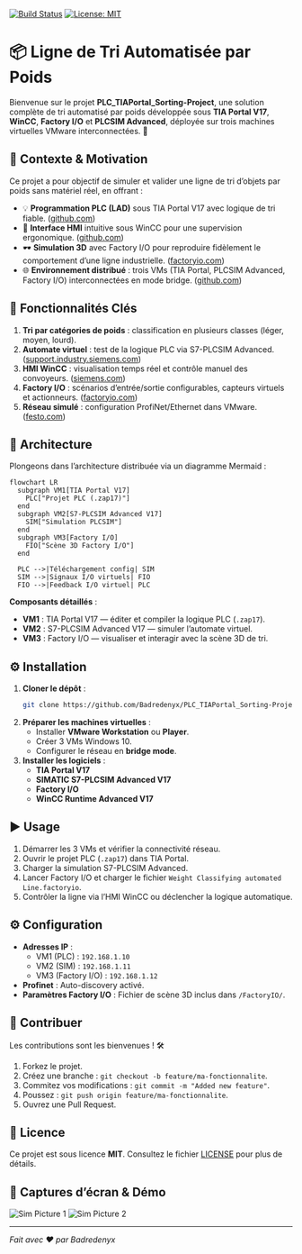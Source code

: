 
[![Build Status](https://img.shields.io/badge/build-passing-brightgreen.svg)](https://github.com/Badredenyx/PLC_TIAPortal_Sorting-Project/actions)
[![License: MIT](https://img.shields.io/badge/License-MIT-blue.svg)](LICENSE)

# 📦 Ligne de Tri Automatisée par Poids

Bienvenue sur le projet **PLC_TIAPortal_Sorting-Project**, une solution complète de tri automatisé par poids développée sous **TIA Portal V17**, **WinCC**, **Factory I/O** et **PLCSIM Advanced**, déployée sur trois machines virtuelles VMware interconnectées. 🚀

## 📝 Contexte & Motivation

Ce projet a pour objectif de simuler et valider une ligne de tri d’objets par poids sans matériel réel, en offrant :

- 💡 **Programmation PLC (LAD)** sous TIA Portal V17 avec logique de tri fiable. ([github.com](https://github.com/Badredenyx/PLC_TIAPortal_Sorting-Project))
- 🎨 **Interface HMI** intuitive sous WinCC pour une supervision ergonomique. ([github.com](https://github.com/Badredenyx/PLC_TIAPortal_Sorting-Project))
- 🕶️ **Simulation 3D** avec Factory I/O pour reproduire fidèlement le comportement d’une ligne industrielle. ([factoryio.com](https://factoryio.com/?utm_source=chatgpt.com))
- 🌐 **Environnement distribué** : trois VMs (TIA Portal, PLCSIM Advanced, Factory I/O) interconnectées en mode bridge. ([github.com](https://github.com/Badredenyx/PLC_TIAPortal_Sorting-Project))

## 🚀 Fonctionnalités Clés

1. **Tri par catégories de poids** : classification en plusieurs classes (léger, moyen, lourd).
2. **Automate virtuel** : test de la logique PLC via S7-PLCSIM Advanced. ([support.industry.siemens.com](https://support.industry.siemens.com/cs/document/109784440/simatic-step-7-incl.-safety-s7-plcsim-and-wincc-v17-trial-download?dti=0&lc=en-ww&utm_source=chatgpt.com))
3. **HMI WinCC** : visualisation temps réel et contrôle manuel des convoyeurs. ([siemens.com](https://www.siemens.com/us/en/products/automation/industry-software/automation-software/tia-portal.html?utm_source=chatgpt.com))
4. **Factory I/O** : scénarios d’entrée/sortie configurables, capteurs virtuels et actionneurs. ([factoryio.com](https://factoryio.com/?utm_source=chatgpt.com))
5. **Réseau simulé** : configuration ProfiNet/Ethernet dans VMware. ([festo.com](https://www.festo.com/us/en/e/iot-technologies-id_14811/?utm_source=chatgpt.com))

## 📐 Architecture

Plongeons dans l’architecture distribuée via un diagramme Mermaid :

```mermaid
flowchart LR
  subgraph VM1[TIA Portal V17]
    PLC["Projet PLC (.zap17)"]
  end
  subgraph VM2[S7-PLCSIM Advanced V17]
    SIM["Simulation PLCSIM"]
  end
  subgraph VM3[Factory I/O]
    FIO["Scène 3D Factory I/O"]
  end

  PLC -->|Téléchargement config| SIM
  SIM -->|Signaux I/O virtuels| FIO
  FIO -->|Feedback I/O virtuel| PLC
```

**Composants détaillés** :
- **VM1** : TIA Portal V17 — éditer et compiler la logique PLC (`.zap17`).
- **VM2** : S7-PLCSIM Advanced V17 — simuler l’automate virtuel.
- **VM3** : Factory I/O — visualiser et interagir avec la scène 3D de tri.

## ⚙️ Installation

1. **Cloner le dépôt** :
   ```bash
   git clone https://github.com/Badredenyx/PLC_TIAPortal_Sorting-Project.git
   ```
2. **Préparer les machines virtuelles** :
   - Installer **VMware Workstation** ou **Player**.
   - Créer 3 VMs Windows 10.
   - Configurer le réseau en **bridge mode**.
3. **Installer les logiciels** :
   - **TIA Portal V17**
   - **SIMATIC S7-PLCSIM Advanced V17**
   - **Factory I/O**
   - **WinCC Runtime Advanced V17**

## ▶️ Usage

1. Démarrer les 3 VMs et vérifier la connectivité réseau.
2. Ouvrir le projet PLC (`.zap17`) dans TIA Portal.
3. Charger la simulation S7-PLCSIM Advanced.
4. Lancer Factory I/O et charger le fichier `Weight Classifying automated Line.factoryio`.
5. Contrôler la ligne via l’HMI WinCC ou déclencher la logique automatique.

## ⚙️ Configuration

- **Adresses IP** :
  - VM1 (PLC) : `192.168.1.10`
  - VM2 (SIM) : `192.168.1.11`
  - VM3 (Factory I/O) : `192.168.1.12`
- **Profinet** : Auto-discovery activé.
- **Paramètres Factory I/O** : Fichier de scène 3D inclus dans `/FactoryIO/`.

## 🤝 Contribuer

Les contributions sont les bienvenues ! 🛠️

1. Forkez le projet.
2. Créez une branche : `git checkout -b feature/ma-fonctionnalite`.
3. Commitez vos modifications : `git commit -m "Added new feature"`.
4. Poussez : `git push origin feature/ma-fonctionnalite`.
5. Ouvrez une Pull Request.

## 📄 Licence

Ce projet est sous licence **MIT**. Consultez le fichier [LICENSE](./LICENSE) pour plus de détails.

## 📸 Captures d’écran & Démo

![Sim Picture 1](./Simulation%Picture.png)
![Sim Picture 2](./Simulation%Picture%2.png)

---
*Fait avec ❤️ par Badredenyx*
